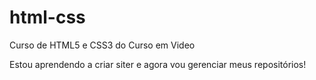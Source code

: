# html-css
 Curso de HTML5 e CSS3 do Curso em Video

Estou aprendendo a criar siter e agora vou gerenciar meus repositórios!
